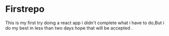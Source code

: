 # Firstrepo
This is my first try doing a react app 
i didn't complete what i have to do,But i do my best in less than two days
hope that will be accepted .
